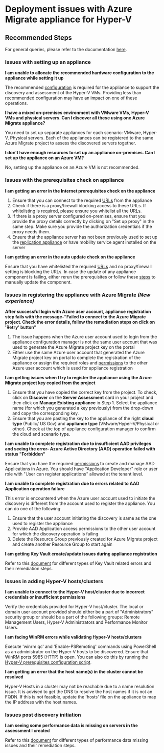 
<properties 
    pageTitle="Deployment issues with Azure Migrate appliance for Hyper-V "
    description="Issues and guidance regarding deployment issues in Azure Migrate appliance for Hyper-V"
    service="microsoft.migrate"
    resource="migrateprojects"
    authors="vikram1988"
    ms.author="vibansa"
    displayOrder=""
    selfHelpType="generic"
    supportTopicIds="32675746"
    resourceTags=""
    productPesIds="16348"
    cloudEnvironments="public, Fairfax, usnat, ussec"
    articleId="75vc1276-2a3f-4d0d-96c5-b2e8886483e6"
	ownershipId="Compute_AzureMigrate"
/>

# Deployment issues with Azure Migrate appliance for Hyper-V 

## **Recommended Steps**

For general queries, please refer to the documentation [here](https://docs.microsoft.com/azure/migrate/common-questions-appliance).

### Issues with setting up an appliance

**I am unable to allocate the recommended hardware configuration to the appliance while setting it up**

The recommended [configuration](https://docs.microsoft.com/azure/migrate/migrate-appliance#appliance---hyper-v) is required for the appliance to support the discovery and assessment of the Hyper-V VMs. Providing less than recommended configuration may have an impact on one of these operations.

**I have a mixed on-premises environment with VMware VMs, Hyper-V VMs and physical servers. Can I discover all these using one Azure Migrate appliance?**

You need to set up separate appliances for each scenario: VMware, Hyper-V, Physical servers. Each of the appliances can be registered to the same Azure Migrate project to assess the discovered servers together.

**I don’t have enough resources to set up an appliance on-premises. Can I set up the appliance on an Azure VM?**

No, setting up the appliance on an Azure VM is not recommended.

### Issues with the prerequisites check on appliance

**I am getting an error in the Internet prerequisites check on the appliance**

1. Ensure that you can connect to the required [URLs](https://docs.microsoft.com/azure/migrate/migrate-appliance#url-access) from the appliance
1. Check if there is a proxy/firewall blocking access to these URLs. If whitelisting is required, please ensure you whitelist all the URLs.
1. If there is a proxy server configured on-premises, ensure that you provide the proxy details correctly by clicking on "Set up proxy" in the same step. Make sure you provide the authorization credentials if the proxy needs them.
1. Ensure that the appliance server has not been previously used to set up the [replication appliance](https://docs.microsoft.com/azure/migrate/migrate-replication-appliance) or have mobility service agent installed on the server

**I am getting an error in the auto update check on the appliance**

Ensure that you have whitelisted the required [URLs](https://docs.microsoft.com/azure/migrate/migrate-appliance#url-access) and no proxy/firewall setting is blocking the URLs. In case the update of any appliance component is failing, either rerun the prerequisites or follow these [steps](https://docs.microsoft.com/azure/migrate/migrate-appliance#manually-update-an-older-version) to manually update the component.

### Issues in registering the appliance with Azure Migrate _(New experience)_

**After successful login with Azure user account, appliance registration step fails with the message-"Failed to connect to the Azure Migrate project. Check the error details, follow the remediation steps on click on 'Retry' button"** 

1. The issue happens when the Azure user account used to login from the appliance configuration manager is not the same user account that was used to generate the Azure Migrate project key on the portal
1. Either use the same Azure user account that generated the Azure Migrate project key on portal to complete the registration of the appliance or assign the required roles and [permissions](https://docs.microsoft.com/azure/migrate/tutorial-prepare-hyper-v#prepare-azure) to the other Azure user account which is used for appliance registration

**I am getting issues when I try to register the appliance using the Azure Migrate project key copied from the project**

1. Ensure that you have copied the correct key from the project. To check, click on **Discover** on the **Server Assessment** card in your project and then click on **Manage Existing appliance** in Step 1. Select the appliance name (for which you generated a key previously) from the drop-down and copy the corresponding key.
2. Ensure that you are pasting the key to the appliance of the right **cloud type** (Public/ US Gov) and **appliance type** (VMware/Hyper-V/Physical or other). Check at the top of appliance configuration manager to confirm the cloud and scenario type.

**I am unable to complete registration due to insufficient AAD privileges and seeing the error- Azure Active Directory (AAD) operation failed with status "Forbidden"**

Ensure that you have the required [permissions](https://docs.microsoft.com/azure/migrate/tutorial-prepare-hyper-v#prepare-azure) to create and manage AAD Applications in Azure. You should have "Application Developer" role or user role with "User can register applications" allowed at the tenant level.

**I am unable to complete registration due to errors related to AAD Application operation failure**

This error is encountered when the Azure user account used to initiate the discovery is different from the account used to register the appliance. You can do one of the following:

1. Ensure that the user account initiating the discovery is same as the one used to register the appliance
2. Provide AAD Application access permissions to the other user account for which the discovery operation is failing
3. Delete the Resource Group previously created for Azure Migrate project and create another Resource Group to start again

**I am getting Key Vault create/update issues during appliance registration**

Refer to this [document](https://docs.microsoft.com/azure/migrate/troubleshoot-appliance-discovery#error-6003060031-key-vault-management-operation-failed) for different types of Key Vault related errors and their remediation steps.

### Issues in adding Hyper-V hosts/clusters

**I am unable to connect to the Hyper-V host/cluster due to incorrect credentials or insufficient permissions**

Verify the credentials provided for Hyper-V host/cluster. The local or domain user account provided should either be a part of "Administrators" security group or should be a part of the following groups: Remote Management Users, Hyper-V Administrators and Performance Monitor Users.

**I am facing WinRM errors while validating Hyper-V hosts/clusters**

Execute 'winrm qc' and 'Enable-PSRemoting' commands using PowerShell as an administrator on the Hyper-V hosts to be discovered. Ensure that WinRM ports 5985 (HTTP) is open. You can also do this by running the [Hyper-V prerequisites configuration script](https://docs.microsoft.com/azure/migrate/tutorial-prepare-hyper-v#hyper-v-prerequisites-configuration-script).

**I am getting an error that the host name(s) in the cluster cannot be resolved**

Hyper-V Hosts in a cluster may not be reachable due to a name resolution issue. It is advised to get the DNS to resolve the host names if it is not an FQDN. If this is not feasible, update the 'hosts' file on the appliance to map the IP address with the host names.

### Issues post discovery initiation

**I am seeing some performance data is missing on servers in the assessment I created**

Refer to this [document](https://docs.microsoft.com/azure/migrate/troubleshoot-assessment#why-is-performance-data-missing-for-someall-vms-in-my-assessment-report) for different types of performance data missing issues and their remediation steps.
